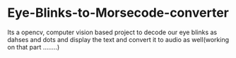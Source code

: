 # Eye-Blinks-to-Morsecode-converter
Its a opencv, computer vision based project to decode our eye blinks as dahses and dots and display the text and convert it to audio as well(working on that part ........)
